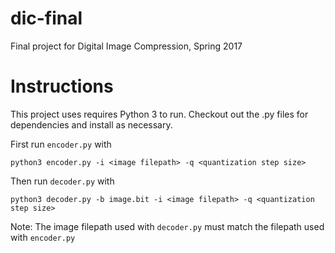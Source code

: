 # dic-final
Final project for Digital Image Compression, Spring 2017

# Instructions
This project uses requires Python 3 to run. Checkout out the .py files for dependencies and install as necessary.

First run ```encoder.py``` with

    python3 encoder.py -i <image filepath> -q <quantization step size>
    
Then run ```decoder.py``` with

    python3 decoder.py -b image.bit -i <image filepath> -q <quantization step size>

Note: The image filepath used with ```decoder.py``` must match the filepath used with ```encoder.py```
